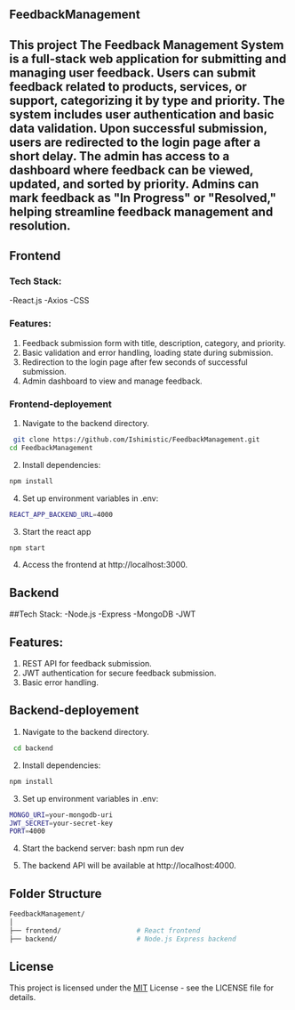 ## FeedbackManagement

This project The Feedback Management System is a full-stack web application for submitting and managing user feedback. Users can submit feedback related to products, services, or support, categorizing it by type and priority. The system includes user authentication and basic data validation. Upon successful submission, users are redirected to the login page after a short delay.
The admin has access to a dashboard where feedback can be viewed, updated, and sorted by priority. Admins can mark feedback as "In Progress" or "Resolved," helping streamline feedback management and resolution.
---

## Frontend

### Tech Stack: 
-React.js
-Axios
-CSS

### Features:
1. Feedback submission form with title, description, category, and priority.
2. Basic validation and error handling, loading state during submission.
3. Redirection to the login page after few seconds of successful submission.
4. Admin dashboard to view and manage feedback.


### Frontend-deployement

1. Navigate to the backend directory. 
```bash
 git clone https://github.com/Ishimistic/FeedbackManagement.git
cd FeedbackManagement
```

2. Install dependencies:
```bash
npm install
```

4. Set up environment variables in .env:
```bash
REACT_APP_BACKEND_URL=4000
```

3. Start the react app
```bash
npm start
```

4. Access the frontend at http://localhost:3000.


## Backend

##Tech Stack: 
-Node.js
-Express
-MongoDB
-JWT

## Features:
1. REST API for feedback submission.
2. JWT authentication for secure feedback submission.
3. Basic error handling.

## Backend-deployement

1. Navigate to the backend directory. 
```bash
 cd backend
```

2. Install dependencies:
```bash
npm install
```

3. Set up environment variables in .env:
```bash
MONGO_URI=your-mongodb-uri
JWT_SECRET=your-secret-key
PORT=4000
```

4. Start the backend server:
bash
npm run dev

5. The backend API will be available at http://localhost:4000.

## Folder Structure 
```bash
FeedbackManagement/
│
├── frontend/                   # React frontend
├── backend/                    # Node.js Express backend
```

## License
This project is licensed under the [MIT](https://choosealicense.com/licenses/mit/) License - see the LICENSE file for details.
